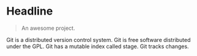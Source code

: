 # Headline

> An awesome project.

Git is a distributed version control system.
Git is free software distributed under the GPL.
Git has a mutable index called stage.
Git tracks changes.
